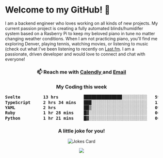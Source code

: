 <h1> Welcome to my GitHub! 👋 </h1>


  I am a backend engineer who loves working on all kinds of new projects. My current passion project is creating a fully automated blinds/humidifer system based on a Rasberry Pi to keep my beloved piano in tune no matter changing weather conditions. When I am not practicing piano, you'll find me exploring Denver, playing tennis, watching movies, or listening to music (check out what I've been listening to recently on [Last.fm](https://www.last.fm/user/mballa000). I am a passionate, driven developer and would love to connect and chat with everyone!

<h3 align = "center"> 📫 Reach me with <a href = "https://calendly.com/msbrandt00/30min"> Calendly </a> and <a href="mailto:msbrandt00@gmail.com">Email</a> 
 </h3>


 
<div align = "center"
[![Anurag's GitHub stats](https://github-readme-stats.vercel.app/api?username=mbrandt00)](https://github.com/anuraghazra/github-readme-stats)
          </div>
<h3 align="center">
  My Coding this week
<!--START_SECTION:waka-->

```txt
Svelte         13 hrs          ███████████████░░░░░░░░░░   59.34 %
TypeScript     2 hrs 34 mins   ███░░░░░░░░░░░░░░░░░░░░░░   11.75 %
YAML           2 hrs           ██▒░░░░░░░░░░░░░░░░░░░░░░   09.16 %
Ruby           1 hr 28 mins    █▓░░░░░░░░░░░░░░░░░░░░░░░   06.73 %
Python         1 hr 21 mins    █▓░░░░░░░░░░░░░░░░░░░░░░░   06.20 %
```

<!--END_SECTION:waka-->

### A little joke for you!

![Jokes Card](https://readme-jokes.vercel.app/api?hideBorder)

<a href="https://www.linkedin.com/in/mbrandt00/"><img src="https://img.shields.io/badge/linkedin-%230077B5.svg?&style=for-the-badge&logo=linkedin&logoColor=white" /></a>
